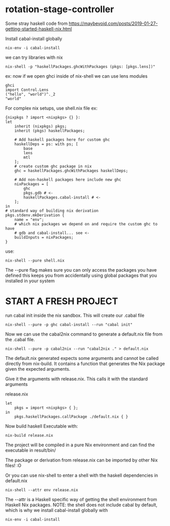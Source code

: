 # rotation-stage-controller

Some stray haskell code from https://maybevoid.com/posts/2019-01-27-getting-started-haskell-nix.html

Install cabal-install globally
```
nix-env -i cabal-install
```

we can try libraries with nix
```
nix-shell -p "haskellPackages.ghcWithPackages (pkgs: [pkgs.lens])"
```

ex: now if we open ghci inside of nix-shell we can use lens modules
```
ghci
import Control.Lens
("hello", "world")^._2
"world"
```

For complex nix setups, use shell.nix file
ex:
```
{nixpkgs ? import <nixpkgs> {} }:
let
    inherit (nixpkgs) pkgs;
    inherit (pkgs) haskellPackages;

    # Add haskell packages here for custom ghc
    haskellDeps = ps: with ps; [
        base
        lens
        mtl
    ];
    # create custom ghc package in nix 
    ghc = haskellPackages.ghcWithPackages haskellDeps;

    # Add non-haskell packages here include new ghc 
    nixPackages = [
        ghc
        pkgs.gdb # <- 
        haskellPackages.cabal-install # <- 
    ];
in
# standard way of building nix derivation 
pkgs.stdenv.mkDerivation {
    name = "env";
    # which nix packages we depend on and require the custom ghc to have
    # gdb and cabal-install... see <- 
    buildInputs = nixPackages;
}

```
use:
```
nix-shell --pure shell.nix
```
The --pure flag makes sure you can only access the packages you have defined
this keeps you from accidentally using global packages that you installed in your system 


# START A FRESH PROJECT 

run cabal init inside the nix sandbox. This will create our .cabal file
```
nix-shell --pure -p ghc cabal-install --run "cabal init"
```

Now we can use the cabal2nix command to generate a default.nix file from the .cabal file. 
```
nix-shell --pure -p cabal2nix --run "cabal2nix ." > default.nix
```

The default.nix generated expects some arguments and cannot be called directly from nix-build. It contains a function that generates the Nix package given the expected arguments.

Give it the arguments with release.nix. This calls it with the standard arguments

release.nix
```
let
    pkgs = import <nixpkgs> { };
in
    pkgs.haskellPackages.callPackage ./default.nix { }
```

Now build haskell Executable with:
```
nix-build release.nix
```

The project will be compiled in a pure Nix environment and can find the executable in result/bin/ 

The package or derivation from release.nix can be imported by other Nix files! :O 

Or you can use nix-shell to enter a shell with the haskell dependencies in default.nix 
```
nix-shell --attr env release.nix
```
The --attr is a Haskell specific way of getting the shell environment from Haskell Nix packages. NOTE: the shell does not include cabal by default, which is why we install cabal-install globally with 
```
nix-env -i cabal-install
```